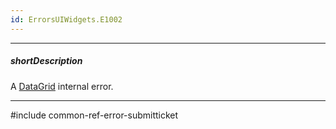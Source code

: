 ```yaml
---
id: ErrorsUIWidgets.E1002
---
```

---
##### shortDescription
A [DataGrid](/api-reference/10%20UI%20Widgets/dxDataGrid '/Documentation/ApiReference/UI_Widgets/dxDataGrid/') internal error.

---
#include common-ref-error-submitticket